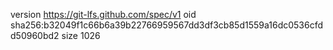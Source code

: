 version https://git-lfs.github.com/spec/v1
oid sha256:b32049f1c66b6a39b22766959567dd3df3cb85d1559a16dc0536cfdd50960bd2
size 1026
